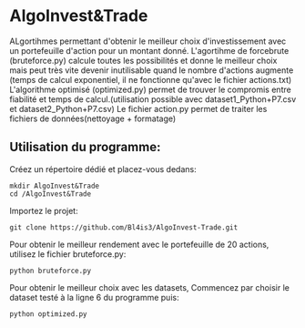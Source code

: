 # AlgoInvest&Trade

ALgortihmes permettant d'obtenir le meilleur choix d'investissement avec un portefeuille d'action pour un montant donné.
L'agortihme de forcebrute (bruteforce.py) calcule toutes les possibilités et donne le meilleur choix mais peut très vite devenir inutilisable quand le nombre d'actions augmente (temps de calcul exponentiel, il ne fonctionne qu'avec le fichier actions.txt)
L'algorithme optimisé (optimized.py) permet de trouver le compromis entre fiabilité et temps de calcul.(utilisation possible avec dataset1_Python+P7.csv et dataset2_Python+P7.csv)
Le fichier action.py permet de traiter les fichiers de données(nettoyage + formatage)

## Utilisation du programme:

Créez un répertoire dédié et placez-vous dedans:

```
mkdir AlgoInvest&Trade
cd /AlgoInvest&Trade
```

Importez le projet:

```
git clone https://github.com/Bl4is3/AlgoInvest-Trade.git
```

Pour obtenir le meilleur rendement avec le portefeuille de 20 actions, utilisez le fichier bruteforce.py:

```
python bruteforce.py
```

Pour obtenir le meilleur choix avec les datasets, 
Commencez par choisir le dataset testé à la ligne 6 du programme puis:

```
python optimized.py
```




